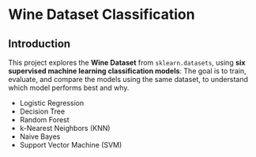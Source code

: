 # Wine Dataset Classification

##  Introduction
This project explores the **Wine Dataset** from `sklearn.datasets`, using **six supervised machine learning classification models**:
The goal is to train, evaluate, and compare the models using the same dataset, to understand which model performs best and why.

- Logistic Regression  
- Decision Tree  
- Random Forest  
- k-Nearest Neighbors (KNN)  
- Naive Bayes  
- Support Vector Machine (SVM)




